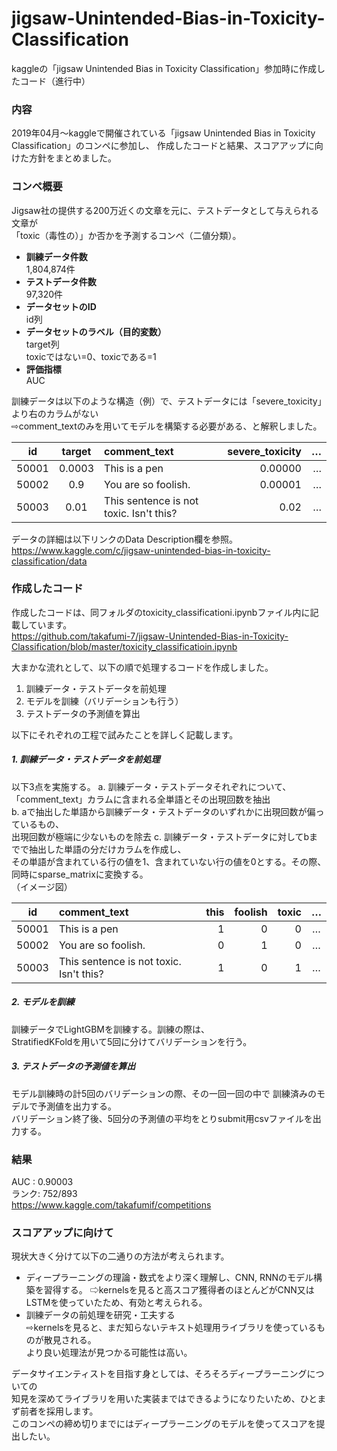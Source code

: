 # jigsaw-Unintended-Bias-in-Toxicity-Classification
kaggleの「jigsaw Unintended Bias in Toxicity Classification」参加時に作成したコード（進行中）

### 内容
2019年04月〜kaggleで開催されている「jigsaw Unintended Bias in Toxicity Classification」のコンペに参加し、
作成したコードと結果、スコアアップに向けた方針をまとめました。    

### コンペ概要
Jigsaw社の提供する200万近くの文章を元に、テストデータとして与えられる文章が  
「toxic（毒性の）」か否かを予測するコンペ（二値分類）。  
- **訓練データ件数**  
  1,804,874件  
- **テストデータ件数**  
  97,320件  
- **データセットのID**  
  id列  
- **データセットのラベル（目的変数）**  
  target列  
  toxicではない=0、toxicである=1  
- **評価指標**  
  AUC    


訓練データは以下のような構造（例）で、テストデータには「severe_toxicity」より右のカラムがない  
 ⇨comment_textのみを用いてモデルを構築する必要がある、と解釈しました。

| id    | target    | comment_text     | severe_toxicity | … |  
|:-----:|:-----------:|:------------|-------------------------:|-------:|  
| 50001 | 0.0003   | This is a pen      |  0.00000                |  …  |  
| 50002 | 0.9 | You are so foolish.       |  0.00001                    |  … |  
| 50003 | 0.01 |    This sentence is not toxic. Isn't this?    |  0.02  |  …  |  

データの詳細は以下リンクのData Description欄を参照。  
<https://www.kaggle.com/c/jigsaw-unintended-bias-in-toxicity-classification/data>    


### 作成したコード    
作成したコードは、同フォルダのtoxicity_classificationi.ipynbファイル内に記載しています。  
<https://github.com/takafumi-7/jigsaw-Unintended-Bias-in-Toxicity-Classification/blob/master/toxicity_classificatioin.ipynb>

大まかな流れとして、以下の順で処理するコードを作成しました。
1. 訓練データ・テストデータを前処理
2. モデルを訓練（バリデーションも行う）
3. テストデータの予測値を算出

以下にそれぞれの工程で試みたことを詳しく記載します。    


##### 1. 訓練データ・テストデータを前処理　　
以下3点を実施する。
a. 訓練データ・テストデータそれぞれについて、「comment_text」カラムに含まれる全単語とその出現回数を抽出  
b. aで抽出した単語から訓練データ・テストデータのいずれかに出現回数が偏っているもの、  
   出現回数が極端に少ないものを除去
c. 訓練データ・テストデータに対してbまでで抽出した単語の分だけカラムを作成し、  
   その単語が含まれている行の値を1、含まれていない行の値を0とする。その際、同時にsparse_matrixに変換する。  
（イメージ図）  

| id    |              comment_text               | this | foolish |  toxic  | … |  
|:-----:|:----------------------------------------|-----:|--------:|--------:|:-:|
| 50001 | This is a pen                           |   1  |    0    |    0    | … |  
| 50002 | You are so foolish.                     |   0  |    1    |    0    | … |  
| 50003 | This sentence is not toxic. Isn't this? |   1  |    0    |    1    | … |  

##### 2. モデルを訓練　　
訓練データでLightGBMを訓練する。訓練の際は、  
StratifiedKFoldを用いて5回に分けてバリデーションを行う。  

##### 3. テストデータの予測値を算出  
モデル訓練時の計5回のバリデーションの際、その一回一回の中で
訓練済みのモデルで予測値を出力する。  
バリデーション終了後、5回分の予測値の平均をとりsubmit用csvファイルを出力する。    

### 結果  
AUC  : 0.90003   
ランク: 752/893  
<https://www.kaggle.com/takafumif/competitions>    

### スコアアップに向けて  
現状大きく分けて以下の二通りの方法が考えられます。  
- ディープラーニングの理論・数式をより深く理解し、CNN, RNNのモデル構築を習得する。
  ⇨kernelsを見ると高スコア獲得者のほとんどがCNN又はLSTMを使っていたため、有効と考えられる。  
- 訓練データの前処理を研究・工夫する  
  ⇨kernelsを見ると、まだ知らないテキスト処理用ライブラリを使っているものが散見される。  
   より良い処理法が見つかる可能性は高い。  

データサイエンティストを目指す身としては、そろそろディープラーニングについての  
知見を深めてライブラリを用いた実装まではできるようになりたいため、ひとまず前者を採用します。  
このコンペの締め切りまでにはディープラーニングのモデルを使ってスコアを提出したい。
